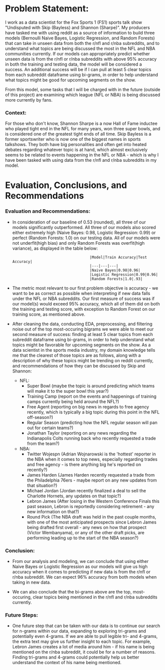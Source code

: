 # Problem Statement:

I work as a data scientist for the Fox Sports 1 (FS1) sports talk show "Undisputed with Skip (Bayless) and Shannon (Sharpe)". My producers have tasked me with using reddit as a source of information to build three models (Bernoulli Naive Bayes, Logistic Regression, and Random Forests) that can take in unseen data from both the r/nfl and r/nba subreddits, and to understand what topics are being discussed the most in the NFL and NBA communities currently. If our models can appropriately predict whether unseen data is from the r/nfl or r/nba subreddits with above 95% accuracy in both the training and testing data, the model will be considered a success. An additional success will be if I can pull at least 5 clear topics from each subreddit dataframe using bi-grams, in order to help understand what topics might be good for upcoming segments on the show.

From this model, some tasks that I will be charged with in the future (outside of this project) are examining which league (NFL or NBA) is being discussed more currently by fans.


### Context:

For those who don't know, Shannon Sharpe is a now Hall of Fame inductee who played tight end in the NFL for many years, won three super bowls, and is considered one of the greatest tight ends of all time. Skip Bayless is a former sportswriter who is now one of the biggest names in sports talkshows. They both have big personalities and often get into heated debates regarding whatever topic is at hand, which almost exclusively seems to be related to events happening in the NFL or NBA - which is why I have been tasked with using data from the r/nfl and r/nba subreddits in my model.


# Evaluation, Conclusions, and Recommendations

### Evaluation and Recommendations:

- In consideration of our baseline of 0.53 (rounded), all three of our models significantly outperformed. All three of our models also scored either extremely high (Naive Bayes: 0.98, Logistic Regression: 0.99) or perfect (Random Forests: 1.0) on our testing data. All of our models were not underfit(high bias) and only Random Forests was overfit(high variance), as displayed in the table below:


                                         |Model|Train Accuracy|Test Accuracy|
                                         |---|---|---|
                                         |Naive Bayes|0.98|0.96|
                                         |Logistic Regression|0.99|0.96|
                                         |Random Forests|1.0|.93|




- The metric most relevant to our first problem objective is accuracy - we want to be as correct as possible when interpreting if new data falls under the NFL or NBA subreddits. Our first measure of success was if our model(s) would exceed 95% accuracy, which all of them did on both the training and testing score, with exception to Random Forest on our training score, as mentioned above. 

- After cleaning the data, conducting EDA, preprocessing, and filtering noise out of the top most-occuring bigrams we were able to meet our second measure of success: finding at least 5 clear topics from each subreddit dataframe using bi-grams, in order to help understand what topics might be favorable for upcoming segments on the show. As a data scientist in the sports media industry, my domain knowledge tells me that the clearest of those topics are as follows, along with a description of why these topics might be trending on reddit currently, and recommendations of how they can be discussed by Skip and Shannon:
    - NFL:
        - Super Bowl (maybe the topic is around predicting which teams will make it to the super bowl this year?)
        - Training Camp (report on the events and happenings of training camps currently being held around the NFL?)
        - Free Agent (reporting on big news in regards to free agency recently, which is typically a big topic during this point in the NFL off-season?)
        - Regular Season (predicting how the NFL regular season will pan out for certain teams?)
        - Jonathan Taylor (reporting on any news regarding the Indianapolis Colts running back who recently requested a trade from the team?)
    - NBA: 
        - Twitter Wojespn (Adrian Wojnarowski is the 'hottest' reporter in the NBA when it comes to top news, especially regarding trades and free agency - is there anything big he's reported on recently?)
        - James Harden (James Harden recently requested a trade from the Philadelphia 76ers - maybe report on any new updates from that situation?)
        - Michael Jordan (Jordan recently finalized a deal to sell the Charlotte Hornets, any updates on that topic?)
        - Lebron James (After losing in the Western Conference Finals this past season, Lebron is reportedly considering retirement - any new information on that?)
        - Round Pick (The NBA draft was held in the past couple months, with one of the most anticipated prospects since Lebron James being drafted first overall - any news on how that prospect (Victor Wembanyama), or any of the other draft picks, are performing leading up to the start of the NBA season?)
        
### Conclusion:

- From our analysis and modeling, we can conclude that using either Naive Bayes or Logistic Regression as our models will give us high accuracy when it comes to predicting if new data is from the r/nfl or r/nba subreddit. We can expect 96% accuracy from both models when taking in new data.

- We can also conclude that the bi-grams above are the top, most-occuring, clear topics being mentioned in the r/nfl and r/nba subreddits currently.

### Future Steps:

- One future step that can be taken with our data is to continue our search for n-grams within our data, expanding to exploring tri-grams and potentially even 4-grams. If we are able to pull legible tri- and 4-grams, the extra text may give us further insight to each topic. For example, Lebron James creates a lot of media around him - if his name is being mentioned on the r/nba subreddit, it could be for a number of reasons. Finding tri-grams and 4-grams could potentially help us better understand the context of his name being mentioned.
